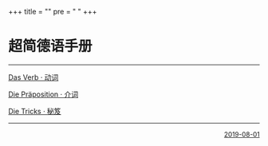 +++
title = ""
pre = "<i class='fas fa-map-signs'></i> "
+++

# 超简德语手册

---

<i class='fas fa-map-signs'></i> [Das Verb · 动词](./das_verb)

<i class='fas fa-map-signs'></i> [Die Präposition · 介词](./die_praeposition)

<i class='fas fa-map-signs'></i> [Die Tricks · 秘笈](./die_tricks)

---

[<div align="right"><font size="2">2019-08-01 <i class="fas fa-code-branch"></i></font></div>](https://github.com/M-Mono/deutsch)
